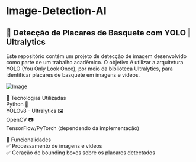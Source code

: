 # Image-Detection-AI
<h2>🏀 Detecção de Placares de Basquete com YOLO | Ultralytics</h2>

Este repositório contém um projeto de detecção de imagem desenvolvido como parte de um trabalho acadêmico. O objetivo é utilizar a arquitetura YOLO (You Only Look Once), por meio da biblioteca Ultralytics, para identificar placares de basquete em imagens e vídeos.

![Image](https://github.com/user-attachments/assets/d918b673-56c0-42f9-96da-c4b99c315db9)

🚀 Tecnologias Utilizadas<br>
Python 🐍 <br>
YOLOv8 - Ultralytics 🖼️<br>
OpenCV 📷<br>
TensorFlow/PyTorch (dependendo da implementação)<br>

📌 Funcionalidades<br>
✅ Processamento de imagens e vídeos<br>
✅ Geração de bounding boxes sobre os placares detectados<br>
